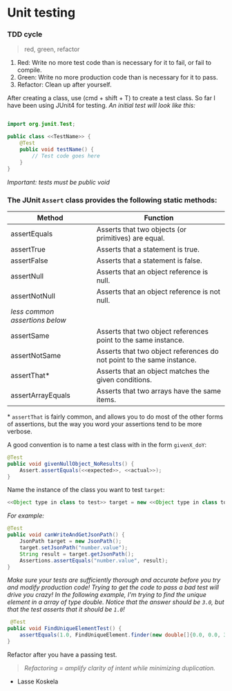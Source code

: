 # Unit testing

### TDD cycle

> red, green, refactor

1. Red: Write no more test code than is necessary for it to fail, or fail to compile.
1. Green: Write no more production code than is necessary for it to pass.
1. Refactor: Clean up after yourself.

After creating a class, use (cmd + shift + T) to create a test class. So far I have been using JUnit4 for testing.
*An initial test will look like this:*
```java

import org.junit.Test;

public class <<TestName>> {
    @Test
    public void testName() {
        // Test code goes here
    }
}
```

*Important: tests must be public void*

### The JUnit `Assert` class provides the following static methods:

| Method            | Function                                                              |
|-------------------|-----------------------------------------------------------------------|
| assertEquals      | Asserts that two objects (or primitives) are equal.                   |
| assertTrue        | Asserts that a statement is true.                                     |
| assertFalse       | Asserts that a statement is false.                                    |
| assertNull        | Asserts that an object reference is null.                             |
| assertNotNull     | Asserts that an object reference is not null.                         |
|  *less common assertions below*                                                           |
| assertSame        | Asserts that two object references point to the same instance.        |
| assertNotSame     | Asserts that two object references do not point to the same instance. |
| assertThat*       | Asserts that an object matches the given conditions.                  |
| assertArrayEquals | Asserts that two arrays have the same items.                          |

\* `assertThat` is fairly common, and allows you to do most of the other forms of assertions, but the way you word your assertions tend to be more verbose.


A good convention is to name a test class with in the form `givenX_doY`:
```java
@Test
public void givenNullObject_NoResults() {
    Assert.assertEquals(<<expected>>, <<actual>>);
}
```

Name the instance of the class you want to test `target`:
```java
<<Object type in class to test>> target = new <<Object type in class to test>>();
```
*For example:*

```java
@Test
public void canWriteAndGetJsonPath() {
    JsonPath target = new JsonPath();
    target.setJsonPath("number.value");
    String result = target.getJsonPath();
    Assertions.assertEquals("number.value", result);
}
```

*Make sure your tests are sufficiently thorough and accurate before you try and modify production code!
Trying to get the code to pass a bad test will drive you crazy!
In the following example, I'm trying to find the unique element in a array of type double. Notice that the answer should be `3.0`, but that the test asserts that it should be `1.0`!*

```java
 @Test
public void FindUniqueElementTest() {
    assertEquals(1.0, FindUniqueElement.finder(new double[]{0.0, 0.0, 3.0, 0.0}), 0.0000000000001 );
}
```
Refactor after you have a passing test.

> *Refactoring = amplify clarity of intent while minimizing duplication.*
  - Lasse Koskela
